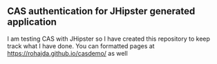
## CAS authentication for JHipster generated application

I am testing CAS with JHipster so I have created this repository to keep track what I have done.
You can formatted pages at https://rohajda.github.io/casdemo/  as well

